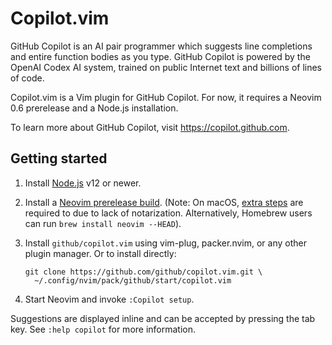 # Copilot.vim

GitHub Copilot is an AI pair programmer which suggests line completions and
entire function bodies as you type. GitHub Copilot is powered by the OpenAI
Codex AI system, trained on public Internet text and billions of lines of
code.

Copilot.vim is a Vim plugin for GitHub Copilot.  For now, it requires a Neovim
0.6 prerelease and a Node.js installation.

To learn more about GitHub Copilot, visit https://copilot.github.com.

## Getting started

1.  Install [Node.js][] v12 or newer.

2.  Install a [Neovim prerelease build][].  (Note: On macOS, [extra steps][]
    are required to due to lack of notarization. Alternatively, Homebrew users
    can run `brew install neovim --HEAD`).

3.  Install `github/copilot.vim` using vim-plug, packer.nvim, or any other
    plugin manager.  Or to install directly:

        git clone https://github.com/github/copilot.vim.git \
          ~/.config/nvim/pack/github/start/copilot.vim

4.  Start Neovim and invoke `:Copilot setup`.

[Node.js]: https://nodejs.org/en/download/
[Neovim prerelease build]: https://github.com/github/copilot.vim/releases/tag/neovim-nightlies
[extra steps]: https://github.com/neovim/neovim/issues/11011#issuecomment-786413100

Suggestions are displayed inline and can be accepted by pressing the tab key.
See `:help copilot` for more information.
